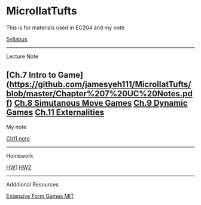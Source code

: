 # MicroIIatTufts
This is for materials used in EC204 and my note


[Syllabus]()

-----------------------
Lecture Note


[Ch.7 Intro to Game] (https://github.com/jamesyeh111/MicroIIatTufts/blob/master/Chapter%207%20UC%20Notes.pdf)
[Ch.8 Simutanous Move Games](https://github.com/jamesyeh111/MicroIIatTufts/blob/master/Chapter%208%20UC%20Notes.pdf)
[Ch.9 Dynamic Games](https://github.com/jamesyeh111/MicroIIatTufts/blob/master/Chapter%209%20UC%20Notes.pdf)
[Ch.11 Externalities](https://github.com/jamesyeh111/MicroIIatTufts/blob/master/Chapter%2011%20UC%20Notes.pdf)
-----------------------
My note

[Ch11 note](https://github.com/jamesyeh111/MicroIIatTufts/blob/master/Externality%20Note.pdf)


-----------------------
Homework

[HW1](https://github.com/jamesyeh111/MicroIIatTufts/blob/master/Micro2_HW1.pdf)
[HW2](https://github.com/jamesyeh111/MicroIIatTufts/blob/master/Micro2_HW2.pdf)

-----------------------
Additional Resources

[Extensive Form Games MIT](https://github.com/jamesyeh111/MicroIIatTufts/blob/master/MIT14_126S16_Extensive%20Form%20Game.pdf)
